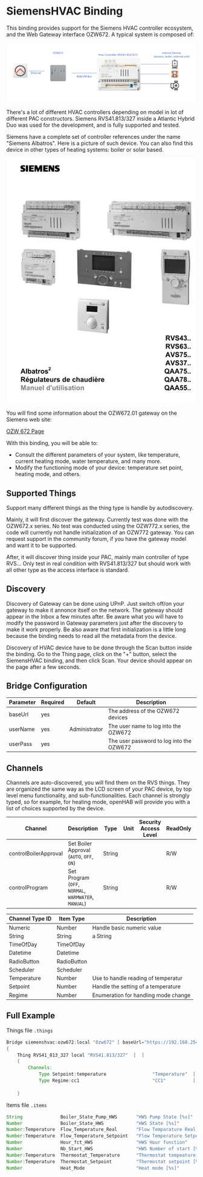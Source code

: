 # SiemensHVAC Binding

This binding provides support for the Siemens HVAC controller ecosystem, and the Web Gateway interface OZW672.
A typical system is composed of:
         
![Diagram](doc/Diagram.png)                 
 
There's a lot of different HVAC controllers depending on model in lot of different PAC constructors.
Siemens RVS41.813/327 inside a Atlantic Hybrid Duo was used for the development, and is fully supported and tested.

Siemens have a complete set of controller references under the name "Siemens Albatros".
Here is a picture of such device.
You can also find this device in other types of heating systems: boiler or solar based.

![](doc/Albatros.jpg)

You will find some information about the OZW672.01 gateway on the Siemens web site: 

[OZW 672 Page](https://hit.sbt.siemens.com/RWD/app.aspx?rc=FR&lang=fr&module=Catalog&action=ShowProduct&key=BPZ:OZW672.01)

With this binding, you will be able to:

- Consult the different parameters of your system, like temperature, current heating mode, water temperature, and many more.
- Modify the functioning mode of your device: temperature set point, heating mode, and others.

## Supported Things

Support many different things as the thing type is handle by autodiscovery.

Mainly, it will first discover the gateway.
Currently test was done with the OZW672.x series.
No test was conducted using the OZW772.x series, the code will currently not handle initialization of an OZW772 gateway.
You can request support in the community forum, if you have the gateway model and want it to be supported.

After, it will discover thing inside your PAC, mainly main controller of type RVS...
Only test in real condition with RVS41.813/327 but should work with all other type as the access interface is standard.

## Discovery

Discovery of Gateway can be done using UPnP.
Just switch off/on your gateway to make it annonce itself on the network.
The gateway should appear in the Inbox a few minutes after.
Be aware what you will have to modify the password in Gateway parameters just after the discovery to make it work properly.
Be also aware that first initialization is a little long because the binding needs to read all the metadata from the device.

Discovery of HVAC device have to be done through the Scan button inside the binding.
Go to the Thing page, click on the "+" button, select the SiemensHVAC binding, and then click Scan.
Your device should appear on the page after a few seconds.

## Bridge Configuration

Parameter       | Required       | Default        | Description
----------------|----------------|----------------|------------------
baseUrl         | yes            |                | The address of the OZW672 devices
userName        | yes            | Administrator  | The user name to log into the OZW672
userPass        | yes            |                | The user password to log into the OZW672

## Channels

Channels are auto-discovered, you will find them on the RVS things.
They are organized the same way as the LCD screen of your PAC device, by top level menu functionality, and sub-functionalities.
Each channel is strongly typed, so for example, for heating mode, openHAB will provide you with a list of choices supported by the device.

Channel                | Description                                              | Type          | Unit     | Security Access Level   |  ReadOnly | Advanced
-----------------------|----------------------------------------------------------|---------------|----------|-------------------------|-----------|-------------------
controlBoilerApproval  | Set Boiler Approval (`AUTO`, `OFF`, `ON`)                | String        |          |                         |  R/W      | true
controlProgram         | Set Program (`OFF`, `NORMAL`, `WARMWATER`, `MANUAL`)     | String        |          |                         |  R/W      | true

Channel Type ID        | Item Type                                | Description
-----------------------|------------------------------------------|----------------------------------------------
Numeric                | Number                                   | Handle basic numeric value
String                 | String                                   | a String
TimeOfDay              | TimeOfDay                                |
Datetime               | Datetime                                 |
RadioButton            | RadioButton                              |
Scheduler              | Scheduler                                |
Temperature            | Number                                   | Use to handle reading of  temperatur
Setpoint               | Number                                   | Handle the setting of a temperature
Regime                 | Number                                   | Enumeration for handling mode change
   
## Full Example

Things file `.things`

```java
Bridge siemenshvac:ozw672:local "Ozw672" [ baseUrl="https://192.168.254.42/", userName="Administrator", userPassword="mypass"  ] 
{
    Thing RVS41_813_327 local "RVS41.813/327"  [  ]
    {
        Channels:
            Type Setpoint:temperature                 "Temperature"  [ id="1726" ]
            Type Regime:cc1                           "CC1"          [ id="1725" ]
    
    }
```

Items file `.items`

```java
String              Boiler_State_Pump_HWS       "HWS Pump State [%s]"                   { channel = "siemenshvac:RVS41_813_327:local:local:2237#2259_PpeChargeECS"              }       
Number              Boiler_State_HWS            "HWS State [%s]"                        { channel = "siemenshvac:RVS41_813_327:local:local:2032#2035_Etat_ECS"                  }
Number:Temperature  Flow_Temperature_Real       "Flow Temparature Real [%.1f °C]"       { channel = "siemenshvac:RVS41_813_327:local:local:2237#2248_ValReelleTempDep_CC1"      }   
Number:Temperature  Flow_Temperature_Setpoint   "Flow Temperature Setpoint [%.1f °C]"   { channel = "siemenshvac:RVS41_813_327:local:local:2237#2249_ConsTDepResultCC1"         }   
Number              Hour_fct_HWS                "HWS Hour function"                     { channel = "siemenshvac:RVS41_813_327:local:local:2237#2263_HeuresFoncPompeECS"        }   
Number              Nb_Start_HWS                "HWS Number of start [%.1f]"            { channel = "siemenshvac:RVS41_813_327:local:local:2237#2266_ComptDemarResEl_ECS"       }
Number:Temperature  Thermostat_Temperature      "Thermostat tempeature [%.1f °C]"       { channel = "siemenshvac:RVS41_813_327:local:local:2237#2246_TAmbAct_CC1"               }
Number:Temperature  Thermostat_Setpoint         "Thermostat setpoint [%.1f °C]"         { channel = "siemenshvac:RVS41_813_327:local:local:1724#1726_ConsConfort_TA_CC1"        }
Number              Heat_Mode                   "Heat mode [%s]"                        { channel = "siemenshvac:RVS41_813_327:local:local:1724#1725_Regime_CC1"                }
``` 

